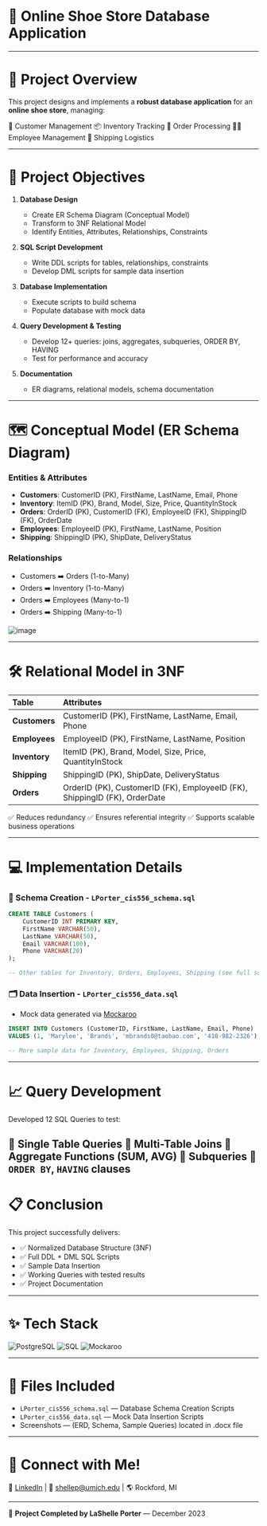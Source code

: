 # 👟 Online Shoe Store Database Application
---

# 🛒 Project Overview

This project designs and implements a **robust database application** for an **online shoe store**, managing:

👥 Customer Management
📦 Inventory Tracking
🧾 Order Processing
🧑‍💼 Employee Management
🚚 Shipping Logistics

---

# 🎯 Project Objectives

1. **Database Design**
   - Create ER Schema Diagram (Conceptual Model)
   - Transform to 3NF Relational Model
   - Identify Entities, Attributes, Relationships, Constraints

2. **SQL Script Development**
   - Write DDL scripts for tables, relationships, constraints
   - Develop DML scripts for sample data insertion

3. **Database Implementation**
   - Execute scripts to build schema
   - Populate database with mock data

4. **Query Development & Testing**
   - Develop 12+ queries: joins, aggregates, subqueries, ORDER BY, HAVING
   - Test for performance and accuracy

5. **Documentation**
   - ER diagrams, relational models, schema documentation
   
---

# 🗺️ Conceptual Model (ER Schema Diagram)

### Entities & Attributes

- **Customers**: CustomerID (PK), FirstName, LastName, Email, Phone
- **Inventory**: ItemID (PK), Brand, Model, Size, Price, QuantityInStock
- **Orders**: OrderID (PK), CustomerID (FK), EmployeeID (FK), ShippingID (FK), OrderDate
- **Employees**: EmployeeID (PK), FirstName, LastName, Position
- **Shipping**: ShippingID (PK), ShipDate, DeliveryStatus

### Relationships

- Customers ➡️ Orders (1-to-Many)
- Orders ➡️ Inventory (1-to-Many)
- Orders ➡️ Employees (Many-to-1)
- Orders ➡️ Shipping (Many-to-1)

![image](https://github.com/user-attachments/assets/3be3f8e3-2480-4618-8ee1-104880831e8a)

---

# 🛠️ Relational Model in 3NF

| Table | Attributes |
| :--- | :--- |
| **Customers** | CustomerID (PK), FirstName, LastName, Email, Phone |
| **Employees** | EmployeeID (PK), FirstName, LastName, Position |
| **Inventory** | ItemID (PK), Brand, Model, Size, Price, QuantityInStock |
| **Shipping** | ShippingID (PK), ShipDate, DeliveryStatus |
| **Orders** | OrderID (PK), CustomerID (FK), EmployeeID (FK), ShippingID (FK), OrderDate |

✅ Reduces redundancy
✅ Ensures referential integrity
✅ Supports scalable business operations

---

# 💻 Implementation Details

### 📂 Schema Creation - `LPorter_cis556_schema.sql`

```sql
CREATE TABLE Customers (
    CustomerID INT PRIMARY KEY,
    FirstName VARCHAR(50),
    LastName VARCHAR(50),
    Email VARCHAR(100),
    Phone VARCHAR(20)
);

-- Other tables for Inventory, Orders, Employees, Shipping (see full scripts)
```

### 🗂️ Data Insertion - `LPorter_cis556_data.sql`

- Mock data generated via [Mockaroo](https://mockaroo.com/)

```sql
INSERT INTO Customers (CustomerID, FirstName, LastName, Email, Phone)
VALUES (1, 'Marylee', 'Brands', 'mbrands0@taobao.com', '410-982-2326');

-- More sample data for Inventory, Employees, Shipping, Orders
```
---

# 📈 Query Development

Developed 12 SQL Queries to test:

🔹 Single Table Queries
🔹 Multi-Table Joins
🔹 Aggregate Functions (SUM, AVG)
🔹 Subqueries
🔹 `ORDER BY`, `HAVING` clauses
---

# 📋 Conclusion

This project successfully delivers:

- ✅ Normalized Database Structure (3NF)
- ✅ Full DDL + DML SQL Scripts
- ✅ Sample Data Insertion
- ✅ Working Queries with tested results
- ✅ Project Documentation

---

# ✨ Tech Stack

![PostgreSQL](https://img.shields.io/badge/PostgreSQL-4169E1?style=for-the-badge&logo=postgresql&logoColor=white)
![SQL](https://img.shields.io/badge/SQL-4479A1?style=for-the-badge&logo=sqlite&logoColor=white)
![Mockaroo](https://img.shields.io/badge/Mockaroo-FF6D00?style=for-the-badge&logo=data&logoColor=white)

---

# 📑 Files Included

- `LPorter_cis556_schema.sql` — Database Schema Creation Scripts
- `LPorter_cis556_data.sql` — Mock Data Insertion Scripts
- Screenshots — (ERD, Schema, Sample Queries) located in .docx file

---
# 🙌 Connect with Me!

🔗 [LinkedIn](https://www.linkedin.com/in/lashelleporter)  |  📧 [shellep@umich.edu](mailto:shellep@umich.edu)  |  🌎 Rockford, MI

---

🚀 **Project Completed by LaShelle Porter** — December 2023

